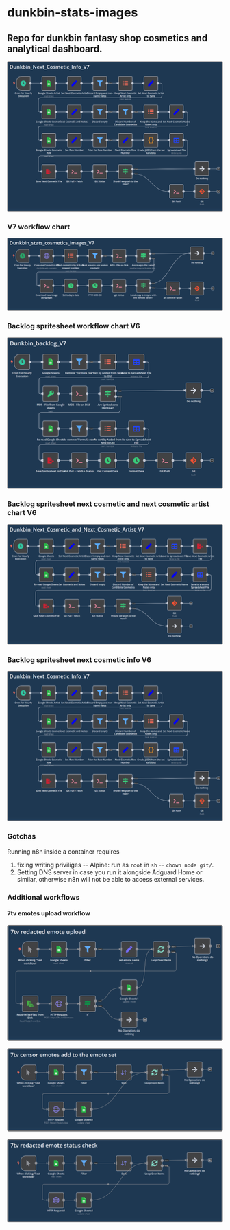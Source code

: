 # dunkbin-stats-images

## Repo for dunkbin fantasy shop cosmetics and analytical dashboard.

![Dunkbin_Next_Cosmetic_Info_V7](https://github.com/WUOTE/dunkbin-stats-images/blob/main/n8n_workflows/Workflow_screenshots/Dunkbin_Next_Cosmetic_Info_V7.png)

### V7 workflow chart
![Dunkbin_stats_cosmetics_images_V7](https://github.com/WUOTE/dunkbin-stats-images/blob/main/n8n_workflows/Workflow_screenshots/Dunkbin_stats_cosmetics_images_V7.png)


### Backlog spritesheet workflow chart V6
![Dunkbin_backlog_V7](https://github.com/WUOTE/dunkbin-stats-images/blob/main/n8n_workflows/Workflow_screenshots/Dunkbin_backlog_V7.png)


### Backlog spritesheet next cosmetic and next cosmetic artist chart V6
![Dunkbin_Next_Cosmetic_and_Next_Cosmetic_Artist_V7](https://github.com/WUOTE/dunkbin-stats-images/blob/main/n8n_workflows/Workflow_screenshots/Dunkbin_Next_Cosmetic_and_Next_Cosmetic_Artist_V7.png)


### Backlog spritesheet next cosmetic info V6
![Dunkbin_Next_Cosmetic_Info_V7](https://github.com/WUOTE/dunkbin-stats-images/blob/main/n8n_workflows/Workflow_screenshots/Dunkbin_Next_Cosmetic_Info_V7.png)


### Gotchas
Running n8n inside a container requires

1. fixing writing priviliges -- Alpine: run as `root` in `sh` -- `chown node git/`.
2. Setting DNS server in case you run it alongside Adguard Home or similar, otherwise n8n will not be able to access external services.

### Additional workflows

#### 7tv emotes upload workflow
![7tv_censor_emote_upload](https://github.com/WUOTE/dunkbin-stats-images/blob/main/n8n_workflows/Workflow_screenshots/7tv_censor_emote_upload.png)

![7tv_censor_emotes_add_to_the_emote_set](https://github.com/WUOTE/dunkbin-stats-images/blob/main/n8n_workflows/Workflow_screenshots/7tv_censor_emotes_add_to_the_emote_set.png)

![7tv_censor_emote_status_check](https://github.com/WUOTE/dunkbin-stats-images/blob/main/n8n_workflows/Workflow_screenshots/7tv_censor_emote_status_check.png)
